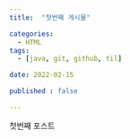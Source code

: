 ```yaml
---
title:  "첫번째 게시물" 

categories:
  - HTML
tags:
  - [java, git, github, til]

date: 2022-02-15

published : false

---
```



첫번째 포스트